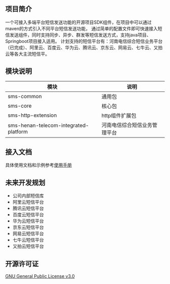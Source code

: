 ## 项目简介

一个可接入多端平台短信发送功能的开源项目SDK组件，在项目中可以通过maven的方式引入不同平台短信发送功能，
通过简单的配置文件即可快速接入短信发送组件，同时支持同步、异步、群发等短信发送方式，支持java项目、Springboot项目接入适用。
计划支持的短信平台有：河南电信综合短信业务平台（已完成）、阿里云、百度云、华为云、腾讯云、京东云、网易云、七牛云、又拍云等各大主流短信平。

## 模块说明

| 模块                                  | 说明                         |
| ------------------------------------- | ---------------------------- |
| sms-common                            | 通用包                       |
| sms-core                              | 核心包                       |
| sms-http-extension                    | http组件扩展包               |
| sms-henan-telecom-integrated-platform | 河南电信综合短信业务管理平台 |

## 接入文档


具体使用文档和示例参考[使用手册]()

## 未来开发规划

- 公司内部短信库
- 阿里云短信平台
- 腾讯云短信平台
- 百度云短信平台
- 华为云短信平台
- 京东云短信平台
- 网易云短信平台
- 七牛云短信平台
- 又拍云短信平台

## 开源许可证

[GNU General Public License v3.0](https://github.com/zhangzhiyong-ay/sms/blob/main/LICENSE)